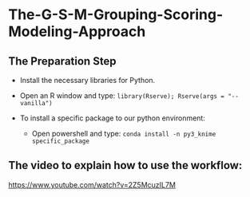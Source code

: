 # The-G-S-M-Grouping-Scoring-Modeling-Approach

## The Preparation Step
- Install the necessary libraries for Python.
- Open an R window and type:
  ```library(Rserve); Rserve(args = "--vanilla")```

- To install a specific package to our python environment:
  - Open powershell and type:
  ```conda install -n py3_knime specific_package```
## The video to explain how to use the workflow:

https://www.youtube.com/watch?v=2Z5McuzIL7M
